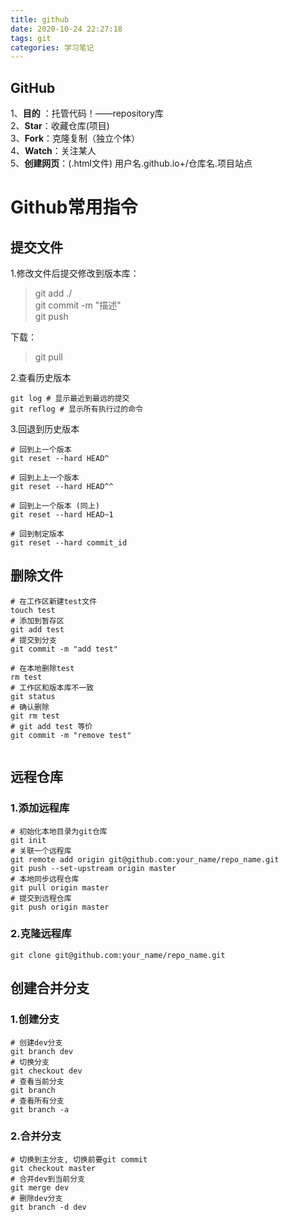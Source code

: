 ```yaml
---
title: github
date: 2020-10-24 22:27:18
tags: git
categories: 学习笔记
---
```

## GitHub
1、**目的** ：托管代码！——repository库  
2、**Star**：收藏仓库(项目)  
3、**Fork**：克隆复制（独立个体）  
4、**Watch**：关注某人  
5、**创建网页**：(.html文件) 用户名.github.io+/仓库名.项目站点


# Github常用指令

## 提交文件
1.修改文件后提交修改到版本库：
>git add ./  
>git commit -m "描述"  
>git push

下载：
>git pull  

2.查看历史版本
```
git log # 显示最近到最远的提交
git reflog # 显示所有执行过的命令
```
3.回退到历史版本
```
# 回到上一个版本
git reset --hard HEAD^

# 回到上上一个版本
git reset --hard HEAD^^

# 回到上一个版本 (同上)
git reset --hard HEAD~1

# 回到制定版本
git reset --hard commit_id

```
## 删除文件
```
# 在工作区新建test文件
touch test
# 添加到暂存区
git add test
# 提交到分支
git commit -m "add test"

# 在本地删除test
rm test
# 工作区和版本库不一致
git status
# 确认删除
git rm test
# git add test 等价
git commit -m "remove test"


```

## 远程仓库
### 1.添加远程库
```
# 初始化本地目录为git仓库
git init
# 关联一个远程库
git remote add origin git@github.com:your_name/repo_name.git
git push --set-upstream origin master
# 本地同步远程仓库
git pull origin master
# 提交到远程仓库
git push origin master

```
### 2.克隆远程库
```
git clone git@github.com:your_name/repo_name.git
```
## 创建合并分支
### 1.创建分支
```
# 创建dev分支
git branch dev
# 切换分支
git checkout dev
# 查看当前分支
git branch
# 查看所有分支
git branch -a
```
### 2.合并分支
```
# 切换到主分支, 切换前要git commit
git checkout master
# 合并dev到当前分支
git merge dev
# 删除dev分支
git branch -d dev
```